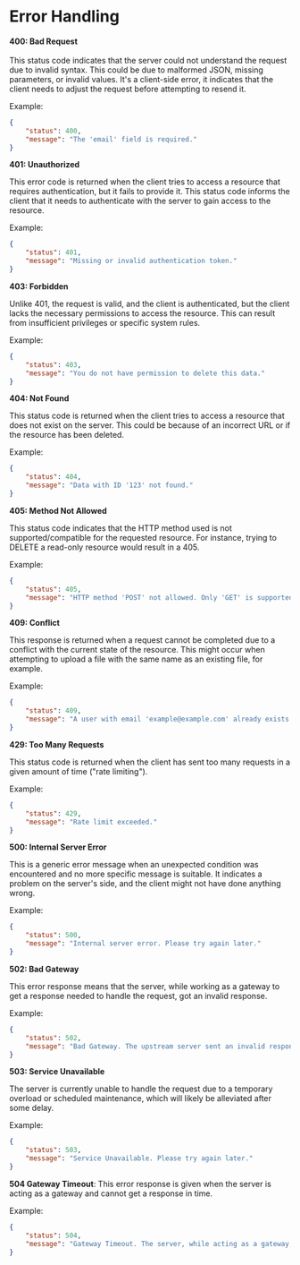# Error Handling

**400: Bad Request**\
\
This status code indicates that the server could not understand the request due to invalid syntax. This could be due to malformed JSON, missing parameters, or invalid values. It's a client-side error,  it indicates that the client needs to adjust the request before attempting to resend it.

Example:

```json
{
    "status": 400,
    "message": "The 'email' field is required."
}
```



**401: Unauthorized**

This error code is returned when the client tries to access a resource that requires authentication, but it fails to provide it. This status code informs the client that it needs to authenticate with the server to gain access to the resource.

Example:

```json
{
    "status": 401,
    "message": "Missing or invalid authentication token."
}
```



**403: Forbidden**

Unlike 401, the request is valid, and the client is authenticated, but the client lacks the necessary permissions to access the resource. This can result from insufficient privileges or specific system rules.

Example:

```json
{
    "status": 403,
    "message": "You do not have permission to delete this data."
}
```



**404: Not Found**

This status code is returned when the client tries to access a resource that does not exist on the server. This could be because of an incorrect URL or if the resource has been deleted.

Example:

```json
{
    "status": 404,
    "message": "Data with ID '123' not found."
}
```



**405: Method Not Allowed**

This status code indicates that the HTTP method used is not supported/compatible for the requested resource. For instance, trying to DELETE a read-only resource would result in a 405.

Example:

```json
{
    "status": 405,
    "message": "HTTP method 'POST' not allowed. Only 'GET' is supported."
}
```



**409: Conflict**

This response is returned when a request cannot be completed due to a conflict with the current state of the resource. This might occur when attempting to upload a file with the same name as an existing file, for example.

Example:

```json
{
    "status": 409,
    "message": "A user with email 'example@example.com' already exists."
}
```



**429: Too Many Requests**

This status code is returned when the client has sent too many requests in a given amount of time ("rate limiting").

Example:

```json
{
    "status": 429,
    "message": "Rate limit exceeded."
}
```



**500: Internal Server Error**

This is a generic error message when an unexpected condition was encountered and no more specific message is suitable. It indicates a problem on the server's side, and the client might not have done anything wrong.

Example:

```json
{
    "status": 500,
    "message": "Internal server error. Please try again later."
}
```



**502: Bad Gateway**

This error response means that the server, while working as a gateway to get a response needed to handle the request, got an invalid response.

Example:

```json
{
    "status": 502,
    "message": "Bad Gateway. The upstream server sent an invalid response."
}
```



**503: Service Unavailable**

The server is currently unable to handle the request due to a temporary overload or scheduled maintenance, which will likely be alleviated after some delay.

Example:

```json
{
    "status": 503,
    "message": "Service Unavailable. Please try again later."
}
```



**504 Gateway Timeout**: This error response is given when the server is acting as a gateway and cannot get a response in time.

Example:

```json
{
    "status": 504,
    "message": "Gateway Timeout. The server, while acting as a gateway, did not receive a timely response from the upstream server it accessed in attempting to complete the request."
}
```



